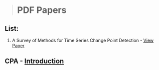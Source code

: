 > # PDF Papers

## List:

1.  A Survey of Methods for Time Series Change Point Detection -  [View Paper](https://changepointanalysis.github.io/content/papers/A_Survey_of_Methods_for_Time_Series_Change_Point_Detection.pdf)
                   


## CPA -  [Introduction](https://changepointanalysis.github.io/ "Changepoint Analysis Introduction")
